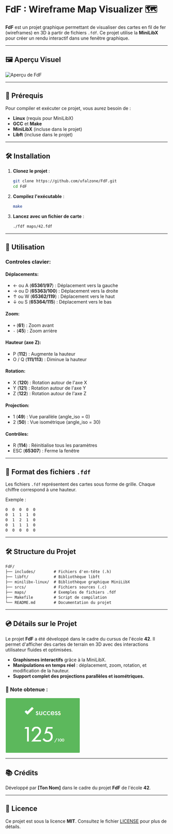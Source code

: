 # FdF : Wireframe Map Visualizer 🗺️

**FdF** est un projet graphique permettant de visualiser des cartes en fil de fer (wireframes) en 3D à partir de fichiers `.fdf`. Ce projet utilise la **MiniLibX** pour créer un rendu interactif dans une fenêtre graphique.

---

## 🖼 Aperçu Visuel

![Aperçu de FdF](https://user-images.githubusercontent.com/xxxxxxx/placeholder-image.png)

---

## 🚀 Prérequis

Pour compiler et exécuter ce projet, vous aurez besoin de :
- **Linux** (requis pour MiniLibX)
- **GCC** et **Make**
- **MiniLibX** (incluse dans le projet)
- **Libft** (incluse dans le projet)

---

## 🛠️ Installation

1. **Clonez le projet** :
   ```bash
   git clone https://github.com/ufalzone/FdF.git
   cd FdF
   ```

2. **Compilez l'exécutable** :
   ```bash
   make
   ```

3. **Lancez avec un fichier de carte** :
   ```bash
   ./fdf maps/42.fdf
   ```

---

## 💟 Utilisation

### Controles clavier:

#### **Déplacements:**
- ← ou A (**65361/97**)  : Déplacement vers la gauche
- → ou D (**65363/100**) : Déplacement vers la droite
- ↑ ou W (**65362/119**) : Déplacement vers le haut
- ↓ ou S (**65364/115**) : Déplacement vers le bas

#### **Zoom:**
- `+` (**61**) : Zoom avant
- `-` (**45**) : Zoom arrière

#### **Hauteur (axe Z):**
- P (**112**)      : Augmente la hauteur
- O / Q (**111/113**) : Diminue la hauteur

#### **Rotation:**
- X (**120**) : Rotation autour de l'axe X
- Y (**121**) : Rotation autour de l'axe Y
- Z (**122**) : Rotation autour de l'axe Z

#### **Projection:**
- 1 (**49**) : Vue parallèle (angle_iso = 0)
- 2 (**50**) : Vue isométrique (angle_iso = 30)

#### **Contrôles:**
- R (**114**)     : Réinitialise tous les paramètres
- ESC (**65307**) : Ferme la fenêtre

---

## 📂 Format des fichiers `.fdf`

Les fichiers `.fdf` représentent des cartes sous forme de grille. Chaque chiffre correspond à une hauteur.

Exemple :
```
0  0  0  0  0
0  1  1  1  0
0  1  2  1  0
0  1  1  1  0
0  0  0  0  0
```

---

## 🛠️ Structure du Projet

```
FdF/
├── includes/        # Fichiers d'en-tête (.h)
├── libft/           # Bibliothèque libft
├── minilibx-linux/  # Bibliothèque graphique MiniLibX
├── srcs/            # Fichiers sources (.c)
├── maps/            # Exemples de fichiers .fdf
├── Makefile         # Script de compilation
└── README.md        # Documentation du projet
```

---

## 💿 Détails sur le Projet

Le projet **FdF** a été développé dans le cadre du cursus de l'école **42**. Il permet d'afficher des cartes de terrain en 3D avec des interactions utilisateur fluides et optimisées.

- **Graphismes interactifs** grâce à la MiniLibX.
- **Manipulations en temps réel** : déplacement, zoom, rotation, et modification de la hauteur.
- **Support complet des projections parallèles et isométriques.**

### 🌟 Note obtenue : 

<img src="https://github.com/ufalzone/FdF/blob/main/imgs/fdf_grade.png?raw=true" alt="Note" />

---

## 📚 Crédits

Développé par **[Ton Nom]** dans le cadre du projet **FdF** de l'école **42**.

---

## 📃 Licence

Ce projet est sous la licence **MIT**. Consultez le fichier [LICENSE](LICENSE) pour plus de détails.
